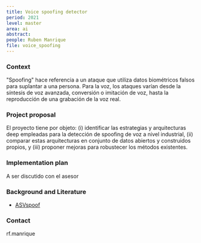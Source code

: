 ```yaml
---
title: Voice spoofing detector
period: 2021 
level: master
area: ai
abstract: 
people: Ruben Manrique
file: voice_spoofing
---
```


### Context

"Spoofing" hace referencia a un ataque que utiliza datos biométricos falsos para suplantar a una persona. Para la voz, los ataques varían desde la síntesis de voz avanzada, conversión o imitación de voz, hasta la reproducción de una grabación de la voz real.

### Project proposal

El proyecto tiene por objeto: (i) identificar las estrategias y arquitecturas deep empleadas para la detección de spoofing de voz a nivel industrial, (ii) comparar estas arquitecturas en conjunto de datos abiertos y construidos propios, y (iii) proponer mejoras para robustecer los métodos existentes.

### Implementation plan

A ser discutido con el asesor

### Background and Literature

- [ASVspoof](https://www.asvspoof.org/)

### Contact

rf.manrique
